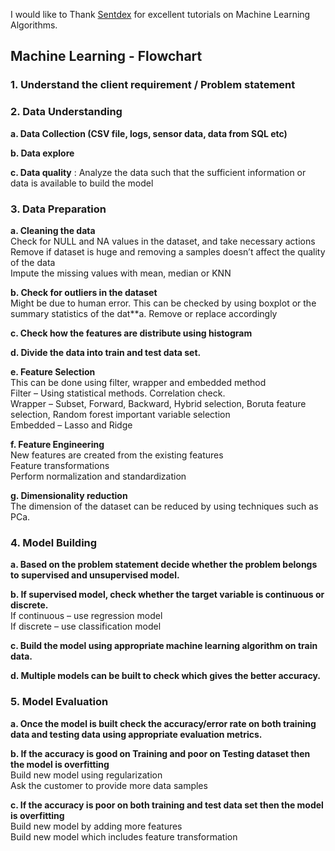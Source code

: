 I would like to Thank [Sentdex](https://github.com/sentdex/) for excellent tutorials on Machine Learning Algorithms. 

## Machine Learning - Flowchart

### 1. **Understand the client requirement / Problem statement** ###

### 2. **Data Understanding** ###

**a. Data Collection (CSV file, logs, sensor data, data from SQL etc)** <br />

**b. Data explore** <br />

**c. Data quality** : Analyze the data such that the sufficient information or data is available to build the model <br />

### 3. **Data Preparation** ###

**a. Cleaning the data** <br />
Check for NULL and NA values in the dataset, and take necessary actions <br />
Remove if dataset is huge and removing a samples doesn’t affect the quality of the data <br />
Impute the missing values with mean, median or KNN <br />

**b. Check for outliers in the dataset** <br />
Might be due to human error. This can be checked by using boxplot or the summary statistics of the dat**a. Remove or replace accordingly <br />

**c. Check how the features are distribute using histogram** <br />

**d. Divide the data into train and test data set.** <br />

**e. Feature Selection** <br />
This can be done using filter, wrapper and embedded method <br />
Filter – Using statistical methods. Correlation check. <br />
Wrapper – Subset, Forward, Backward, Hybrid selection, Boruta feature selection, Random forest important variable selection <br />
Embedded – Lasso and Ridge <br />

**f. Feature Engineering** <br />
New features are created from the existing features <br />
Feature transformations <br />
Perform normalization and standardization <br />

**g. Dimensionality reduction** <br />
The dimension of the dataset can be reduced by using techniques such as PCa. <br />

### 4. **Model Building** ###

**a. Based on the problem statement decide whether the problem belongs to supervised and unsupervised model.** <br /> 

**b. If supervised model, check whether the target variable is continuous or discrete.** <br /> 
If continuous – use regression model <br /> 
If discrete – use classification model <br /> 

**c. Build the model using appropriate machine learning algorithm on train data.** <br /> 

**d. Multiple models can be built to check which gives the better accuracy.** <br /> 

### 5. **Model Evaluation** ###

**a. Once the model is built check the accuracy/error rate on both training data and testing data using appropriate evaluation metrics.** <br />

**b. If the accuracy is good on Training and poor on Testing dataset then the model is overfitting** <br />
Build new model using regularization <br />
Ask the customer to provide more data samples <br />

**c. If the accuracy is poor on both training and test data set then the model is overfitting** <br />
Build new model by adding more features <br />
Build new model which includes feature transformation <br />





